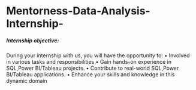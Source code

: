 # Mentorness-Data-Analysis-Internship-
<h5>Internship objective:</h5>
<p>During your internship with us, you will have the opportunity to:
• Involved in various tasks and responsibilities
• Gain hands-on experience in SQL,Power BI/Tableau projects.
• Contribute to real-world SQL,Power BI/Tableau applications.
• Enhance your skills and knowledge in this dynamic domain</p>
